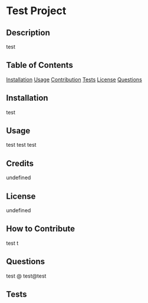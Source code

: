 
# Test Project

## Description

test

## Table of Contents

[Installation](#installation)
[Usage](#usage)
[Contribution](#contribution)
[Tests](#tests)
[License](#license)
[Questions](#questions)


## Installation

test

## Usage

test test test

## Credits

undefined

## License

undefined

## How to Contribute

test t

## Questions

test @ test@test

## Tests

            
            